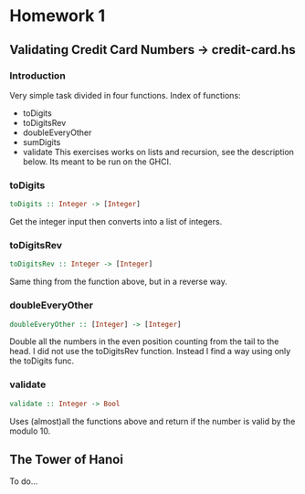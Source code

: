 # Homework 1

## Validating Credit Card Numbers -> credit-card.hs
### Introduction
Very simple task divided in four functions. Index of functions:
- toDigits
- toDigitsRev
- doubleEveryOther
- sumDigits
- validate
This exercises works on lists and recursion, see the description below. Its meant to be run on the GHCI.
### toDigits
```haskell
toDigits :: Integer -> [Integer]
```
Get the integer input then converts into a list of integers.
### toDigitsRev
```haskell
toDigitsRev :: Integer -> [Integer]
```
Same thing from the function above, but in a reverse way.
### doubleEveryOther
```haskell
doubleEveryOther :: [Integer] -> [Integer]
```
Double all the numbers in the even position counting from the tail to the head. I did not use the toDigitsRev function. Instead I find a way using only the toDigits func.
### validate
```haskell
validate :: Integer -> Bool
```
Uses (almost)all the functions above and return if the number is valid by the modulo 10.
## The Tower of Hanoi
To do... 
